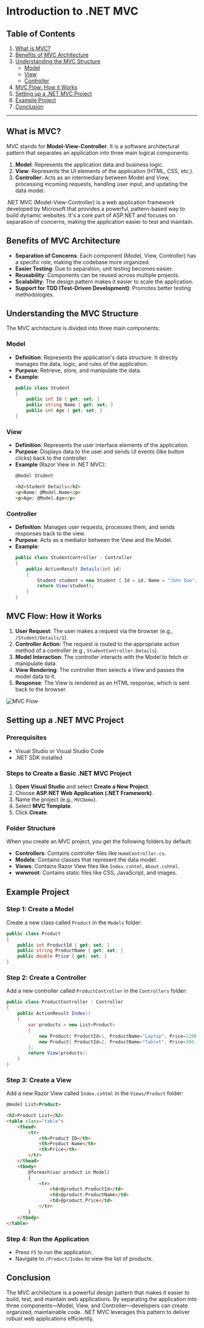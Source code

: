 # Introduction to .NET MVC

## Table of Contents
1. [What is MVC?](#what-is-mvc)
2. [Benefits of MVC Architecture](#benefits-of-mvc-architecture)
3. [Understanding the MVC Structure](#understanding-the-mvc-structure)
   - [Model](#model)
   - [View](#view)
   - [Controller](#controller)
4. [MVC Flow: How it Works](#mvc-flow-how-it-works)
5. [Setting up a .NET MVC Project](#setting-up-a-net-mvc-project)
6. [Example Project](#example-project)
7. [Conclusion](#conclusion)

---

## What is MVC?

MVC stands for **Model-View-Controller**. It is a software architectural pattern that separates an application into three main logical components:

1. **Model**: Represents the application data and business logic.
2. **View**: Represents the UI elements of the application (HTML, CSS, etc.).
3. **Controller**: Acts as an intermediary between Model and View, processing incoming requests, handling user input, and updating the data model.

.NET MVC (Model-View-Controller) is a web application framework developed by Microsoft that provides a powerful, pattern-based way to build dynamic websites. It's a core part of ASP.NET and focuses on separation of concerns, making the application easier to test and maintain.

## Benefits of MVC Architecture

- **Separation of Concerns**: Each component (Model, View, Controller) has a specific role, making the codebase more organized.
- **Easier Testing**: Due to separation, unit testing becomes easier.
- **Reusability**: Components can be reused across multiple projects.
- **Scalability**: The design pattern makes it easier to scale the application.
- **Support for TDD (Test-Driven Development)**: Promotes better testing methodologies.

## Understanding the MVC Structure

The MVC architecture is divided into three main components:

### Model
- **Definition**: Represents the application's data structure. It directly manages the data, logic, and rules of the application.
- **Purpose**: Retrieve, store, and manipulate the data.
- **Example**:
  ```csharp
  public class Student
  {
      public int Id { get; set; }
      public string Name { get; set; }
      public int Age { get; set; }
  }
  ```

### View
- **Definition**: Represents the user interface elements of the application.
- **Purpose**: Displays data to the user and sends UI events (like button clicks) back to the controller.
- **Example** (Razor View in .NET MVC):
  ```html
  @model Student

  <h2>Student Details</h2>
  <p>Name: @Model.Name</p>
  <p>Age: @Model.Age</p>
  ```

### Controller
- **Definition**: Manages user requests, processes them, and sends responses back to the view.
- **Purpose**: Acts as a mediator between the View and the Model.
- **Example**:
  ```csharp
  public class StudentController : Controller
  {
      public ActionResult Details(int id)
      {
          Student student = new Student { Id = id, Name = "John Doe", Age = 22 };
          return View(student);
      }
  }
  ```

## MVC Flow: How it Works

1. **User Request**: The user makes a request via the browser (e.g., `/Student/Details/1`).
2. **Controller Action**: The request is routed to the appropriate action method of a controller (e.g., `StudentController.Details`).
3. **Model Interaction**: The controller interacts with the Model to fetch or manipulate data.
4. **View Rendering**: The controller then selects a View and passes the model data to it.
5. **Response**: The View is rendered as an HTML response, which is sent back to the browser.

![MVC Flow](https://www.tutorialsteacher.com/Content/images/mvc/mvc.png)

## Setting up a .NET MVC Project

### Prerequisites
- Visual Studio or Visual Studio Code
- .NET SDK installed

### Steps to Create a Basic .NET MVC Project
1. **Open Visual Studio** and select **Create a New Project**.
2. Choose **ASP.NET Web Application (.NET Framework)**.
3. Name the project (e.g., `MVCDemo`).
4. Select **MVC Template**.
5. Click **Create**.

### Folder Structure
When you create an MVC project, you get the following folders by default:

- **Controllers**: Contains controller files like `HomeController.cs`.
- **Models**: Contains classes that represent the data model.
- **Views**: Contains Razor View files like `Index.cshtml`, `About.cshtml`.
- **wwwroot**: Contains static files like CSS, JavaScript, and images.

## Example Project

### Step 1: Create a Model
Create a new class called `Product` in the `Models` folder:

```csharp
public class Product
{
    public int ProductId { get; set; }
    public string ProductName { get; set; }
    public double Price { get; set; }
}
```

### Step 2: Create a Controller
Add a new controller called `ProductController` in the `Controllers` folder:

```csharp
public class ProductController : Controller
{
    public ActionResult Index()
    {
        var products = new List<Product>
        {
            new Product{ ProductId=1, ProductName="Laptop", Price=1200.50 },
            new Product{ ProductId=2, ProductName="Tablet", Price=300.75 }
        };
        return View(products);
    }
}
```

### Step 3: Create a View
Add a new Razor View called `Index.cshtml` in the `Views/Product` folder:

```html
@model List<Product>

<h2>Product List</h2>
<table class="table">
    <thead>
        <tr>
            <th>Product ID</th>
            <th>Product Name</th>
            <th>Price</th>
        </tr>
    </thead>
    <tbody>
        @foreach(var product in Model)
        {
            <tr>
                <td>@product.ProductId</td>
                <td>@product.ProductName</td>
                <td>@product.Price</td>
            </tr>
        }
    </tbody>
</table>
```

### Step 4: Run the Application
- Press `F5` to run the application.
- Navigate to `/Product/Index` to view the list of products.

## Conclusion

The MVC architecture is a powerful design pattern that makes it easier to build, test, and maintain web applications. By separating the application into three components—Model, View, and Controller—developers can create organized, maintainable code. .NET MVC leverages this pattern to deliver robust web applications efficiently.
